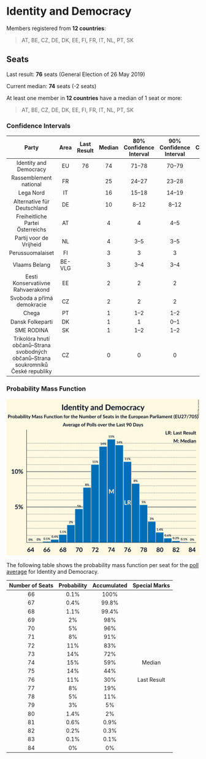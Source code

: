 # Identity and Democracy

Members registered from **12 countries**:

> AT, BE, CZ, DE, DK, EE, FI, FR, IT, NL, PT, SK

## Seats

Last result: **76** seats (General Election of 26 May 2019)

Current median: **74** seats (-2 seats)

At least one member in **12 countries** have a median of 1 seat or more:

> AT, BE, CZ, DE, DK, EE, FI, FR, IT, NL, PT, SK

### Confidence Intervals

| Party | Area | Last Result | Median | 80% Confidence Interval | 90% Confidence Interval | 95% Confidence Interval | 99% Confidence Interval |
|:-----:|:----:|:-----------:|:------:|:-----------------------:|:-----------------------:|:-----------------------:|:-----------------------:|
| Identity and Democracy | EU | 76 | 74 | 71–78 | 70–79 | 69–79 | 67–81 |
| Rassemblement national | FR | | 25 | 24–27 | 23–28 | 22–28 | 22–29 |
| Lega Nord | IT | | 16 | 15–18 | 14–19 | 14–19 | 13–21 |
| Alternative für Deutschland | DE | | 10 | 8–12 | 8–12 | 8–12 | 8–13 |
| Freiheitliche Partei Österreichs | AT | | 4 | 4 | 4–5 | 3–5 | 3–5 |
| Partij voor de Vrijheid | NL | | 4 | 3–5 | 3–5 | 3–5 | 3–5 |
| Perussuomalaiset | FI | | 3 | 3 | 3 | 3 | 2–3 |
| Vlaams Belang | BE-VLG | | 3 | 3–4 | 3–4 | 3–4 | 3–4 |
| Eesti Konservatiivne Rahvaerakond | EE | | 2 | 2 | 2 | 2 | 1–3 |
| Svoboda a přímá demokracie | CZ | | 2 | 2 | 2 | 2 | 2 |
| Chega | PT | | 1 | 1–2 | 1–2 | 1–2 | 0–3 |
| Dansk Folkeparti | DK | | 1 | 1 | 0–1 | 0–1 | 0–1 |
| SME RODINA | SK | | 1 | 1–2 | 1–2 | 1–2 | 0–2 |
| Trikolóra hnutí občanů–Strana svobodných občanů–Strana soukromníků České republiky | CZ | | 0 | 0 | 0 | 0 | 0 |

### Probability Mass Function

![Graph with seats probability mass function not yet produced](average-2021-12-31-seats-pmf-identityanddemocracy.png "Seats Probability Mass Function")

The following table shows the probability mass function per seat for the [poll average](average-2021-12-31.html) for Identity and Democracy.

| Number of Seats | Probability | Accumulated | Special Marks |
|:---------------:|:-----------:|:-----------:|:-------------:|
| 66 | 0.1% | 100% |  |
| 67 | 0.4% | 99.8% |  |
| 68 | 1.1% | 99.4% |  |
| 69 | 2% | 98% |  |
| 70 | 5% | 96% |  |
| 71 | 8% | 91% |  |
| 72 | 11% | 83% |  |
| 73 | 14% | 72% |  |
| 74 | 15% | 59% | Median |
| 75 | 14% | 44% |  |
| 76 | 11% | 30% | Last Result |
| 77 | 8% | 19% |  |
| 78 | 5% | 11% |  |
| 79 | 3% | 5% |  |
| 80 | 1.4% | 2% |  |
| 81 | 0.6% | 0.9% |  |
| 82 | 0.2% | 0.3% |  |
| 83 | 0.1% | 0.1% |  |
| 84 | 0% | 0% |  |


